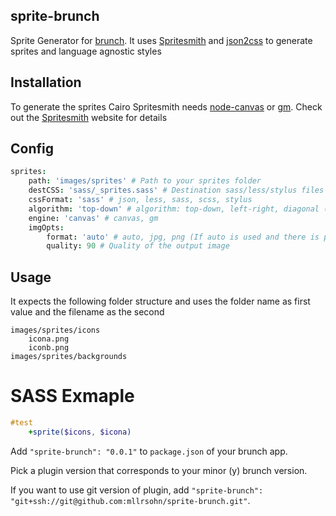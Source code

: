 ## sprite-brunch
Sprite Generator for [brunch](http://brunch.io).
It uses [Spritesmith](https://github.com/Ensighten/spritesmith) and [json2css](https://github.com/twolfson/json2css) to generate sprites and language agnostic styles

## Installation

To generate the sprites Cairo Spritesmith needs [node-canvas](https://github.com/learnboost/node-canvas) or [gm](https://github.com/aheckmann/gm).
Check out the [Spritesmith](https://github.com/Ensighten/spritesmith#requirements) website for details

## Config
```coffeescript
sprites:
	path: 'images/sprites' # Path to your sprites folder
	destCSS: 'sass/_sprites.sass' # Destination sass/less/stylus files
	cssFormat: 'sass' # json, less, sass, scss, stylus
	algorithm: 'top-down' # algorithm: top-down, left-right, diagonal (\ format), alt-diagonal
	engine: 'canvas' # canvas, gm
	imgOpts:
		format: 'auto' # auto, jpg, png (If auto is used and there is png and jpg in a folder the sprite will be jpg)
		quality: 90 # Quality of the output image

```

## Usage
It expects the following folder structure and uses the folder name as first value and the filename as the second

```
images/sprites/icons
	icona.png
	iconb.png
images/sprites/backgrounds
```

# SASS Exmaple

```sass
#test
	+sprite($icons, $icona)
```

Add `"sprite-brunch": "0.0.1"` to `package.json` of your brunch app.

Pick a plugin version that corresponds to your minor (y) brunch version.

If you want to use git version of plugin, add
`"sprite-brunch": "git+ssh://git@github.com:mllrsohn/sprite-brunch.git"`.
